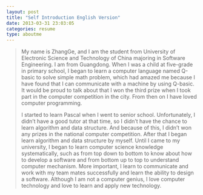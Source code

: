 ```yaml
---
layout: post
title: "Self Introduction English Version"
date: 2013-03-31 23:03:05
categories: resume
type: aboutme
---
```

>
>  My name is ZhangGe, and I am the student from University of Electronic Science and Technology of China majoring in Software Engineering. I am from Guangdong. When I was a child at five-grade in primary school, I began to learn a computer language named Q-basic to solve simple math problem, which had amazed me because I have found that I can communicate with a machine by using Q-basic. It would be proud to talk about that I won the third prize when I took part in the computer competition in the city. From then on I have loved computer programming.
>
>  I started to learn Pascal when I went to senior school. Unfortunately, I didn’t have a good tutor at that time, so I didn’t have the chance to learn algorithm and data structure. And because of this, I didn’t won any prizes in the national computer competition. After that I began learn algorithm and data structure by myself. Until I came to my university, I began to learn computer science knowledge systematically, such as from top down to bottom to know about how to develop a software and from bottom up to top to understand computer mechanism. More important, I learn to communicate and work with my team mates successfully and learn the ability to design a software. Although I am not a computer genius, I love computer technology and love to learn and apply new technology.
